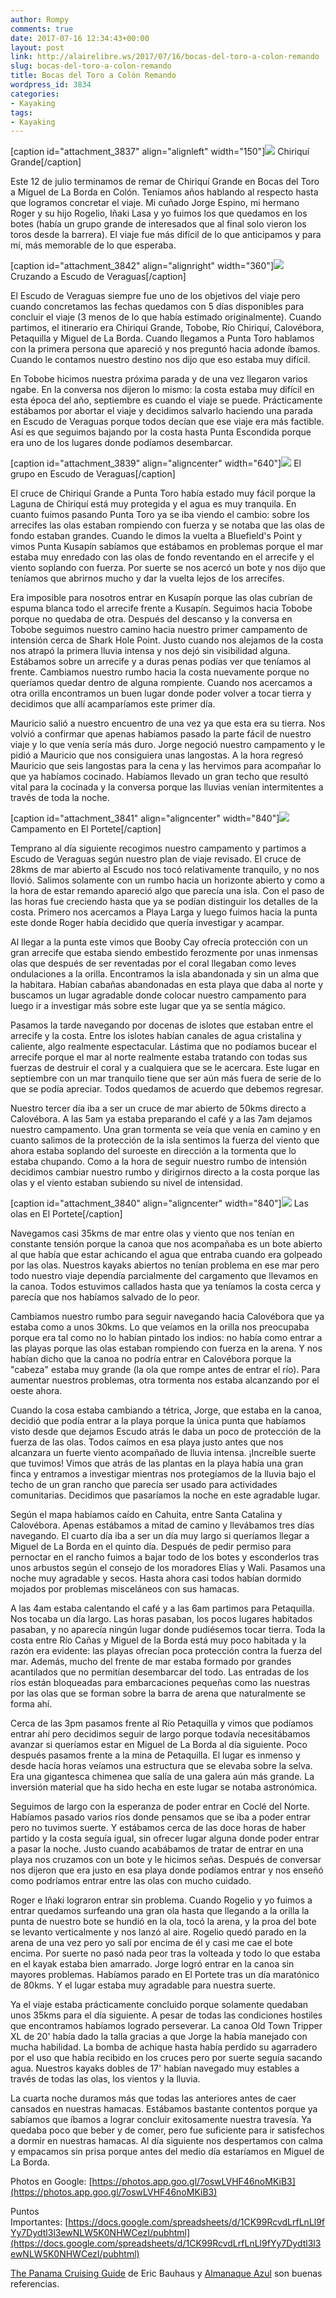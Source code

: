 ```yaml
---
author: Rompy
comments: true
date: 2017-07-16 12:34:43+00:00
layout: post
link: http://alairelibre.ws/2017/07/16/bocas-del-toro-a-colon-remando
slug: bocas-del-toro-a-colon-remando
title: Bocas del Toro a Colón Remando
wordpress_id: 3834
categories:
- Kayaking
tags:
- Kayaking
---
```


[caption id="attachment_3837" align="alignleft" width="150"][![](http://alairelibre.ws/wp-content/uploads/2017/07/IMG-20170713-WA0001-150x150.jpg)](http://alairelibre.ws/wp-content/uploads/2017/07/IMG-20170713-WA0001.jpg) Chiriquí Grande[/caption]

Este 12 de julio terminamos de remar de Chiriquí Grande en Bocas del Toro a Miguel de La Borda en Colón. Teníamos años hablando al respecto hasta que logramos concretar el viaje. Mi cuñado Jorge Espino, mi hermano Roger y su hijo Rogelio, Iñaki Lasa y yo fuimos los que quedamos en los botes (había un grupo grande de interesados que al final solo vieron los toros desde la barrera). El viaje fue más difícil de lo que anticipamos y para mí, más memorable de lo que esperaba.

[caption id="attachment_3842" align="alignright" width="360"][![](http://alairelibre.ws/wp-content/uploads/2017/07/IMG-20170713-WA0115-360x640.jpg)](http://alairelibre.ws/wp-content/uploads/2017/07/IMG-20170713-WA0115.jpg) Cruzando a Escudo de Veraguas[/caption]

El Escudo de Veraguas siempre fue uno de los objetivos del viaje pero cuando concretamos las fechas quedamos con 5 días disponibles para concluir el viaje (3 menos de lo que había estimado originalmente). Cuando partimos, el itinerario era Chiriquí Grande, Tobobe, Río Chiriquí, Calovébora, Petaquilla y Miguel de La Borda. Cuando llegamos a Punta Toro hablamos con la primera persona que apareció y nos preguntó hacia adonde íbamos. Cuando le contamos nuestro destino nos dijo que eso estaba muy difícil.

En Tobobe hicimos nuestra próxima parada y de una vez llegaron varios ngabe. En la conversa nos dijeron lo mismo: la costa estaba muy difícil en esta época del año, septiembre es cuando el viaje se puede. Prácticamente estábamos por abortar el viaje y decidimos salvarlo haciendo una parada en Escudo de Veraguas porque todos decían que ese viaje era más factible. Así es que seguimos bajando por la costa hasta Punta Escondida porque era uno de los lugares donde podíamos desembarcar.

[caption id="attachment_3839" align="aligncenter" width="640"][![](http://alairelibre.ws/wp-content/uploads/2017/07/IMG-20170713-WA0041-640x480.jpg)](http://alairelibre.ws/wp-content/uploads/2017/07/IMG-20170713-WA0041.jpg) El grupo en Escudo de Veraguas[/caption]

El cruce de Chiriquí Grande a Punta Toro había estado muy fácil porque la Laguna de Chiriquí está muy protegida y el agua es muy tranquila. En cuanto fuimos pasando Punta Toro ya se iba viendo el cambio: sobre los arrecifes las olas estaban rompiendo con fuerza y se notaba que las olas de fondo estaban grandes. Cuando le dimos la vuelta a Bluefield's Point y vimos Punta Kusapín sabíamos que estábamos en problemas porque el mar estaba muy enredado con las olas de fondo reventando en el arrecife y el viento soplando con fuerza. Por suerte se nos acercó un bote y nos dijo que teníamos que abrirnos mucho y dar la vuelta lejos de los arrecifes.

Era imposible para nosotros entrar en Kusapín porque las olas cubrían de espuma blanca todo el arrecife frente a Kusapín. Seguimos hacia Tobobe porque no quedaba de otra. Después del descanso y la conversa en Tobobe seguimos nuestro camino hacia nuestro primer campamento de intensión cerca de Shark Hole Point. Justo cuando nos alejamos de la costa nos atrapó la primera lluvia intensa y nos dejó sin visibilidad alguna. Estábamos sobre un arrecife y a duras penas podías ver que teníamos al frente. Cambiamos nuestro rumbo hacia la costa nuevamente porque no queríamos quedar dentro de alguna rompiente. Cuando nos acercamos a otra orilla encontramos un buen lugar donde poder volver a tocar tierra y decidimos que allí acamparíamos este primer día.

Mauricio salió a nuestro encuentro de una vez ya que esta era su tierra. Nos volvió a confirmar que apenas habíamos pasado la parte fácil de nuestro viaje y lo que venía sería más duro. Jorge negoció nuestro campamento y le pidió a Mauricio que nos consiguiera unas langostas. A la hora regresó Mauricio que seis langostas para la cena y las hervimos para acompañar lo que ya habíamos cocinado. Habíamos llevado un gran techo que resultó vital para la cocinada y la conversa porque las lluvias venían intermitentes a través de toda la noche.

[caption id="attachment_3841" align="aligncenter" width="840"][![](http://alairelibre.ws/wp-content/uploads/2017/07/IMG-20170713-WA0071-1024x576.jpg)](http://alairelibre.ws/wp-content/uploads/2017/07/IMG-20170713-WA0071.jpg) Campamento en El Portete[/caption]

Temprano al día siguiente recogimos nuestro campamento y partimos a Escudo de Veraguas según nuestro plan de viaje revisado. El cruce de 28kms de mar abierto al Escudo nos tocó relativamente tranquilo, y no nos llovió. Salimos solamente con un rumbo hacia un horizonte abierto y como a la hora de estar remando apareció algo que parecía una isla. Con el paso de las horas fue creciendo hasta que ya se podían distinguir los detalles de la costa. Primero nos acercamos a Playa Larga y luego fuimos hacia la punta este donde Roger había decidido que quería investigar y acampar.

Al llegar a la punta este vimos que Booby Cay ofrecía protección con un gran arrecife que estaba siendo embestido ferozmente por unas inmensas olas que después de ser reventadas por el coral llegaban como leves ondulaciones a la orilla. Encontramos la isla abandonada y sin un alma que la habitara. Habían cabañas abandonadas en esta playa que daba al norte y buscamos un lugar agradable donde colocar nuestro campamento para luego ir a investigar más sobre este lugar que ya se sentía mágico.

Pasamos la tarde navegando por docenas de islotes que estaban entre el arrecife y la costa. Entre los islotes habían canales de agua cristalina y caliente, algo realmente espectacular. Lástima que no podíamos bucear el arrecife porque el mar al norte realmente estaba tratando con todas sus fuerzas de destruir el coral y a cualquiera que se le acercara. Este lugar en septiembre con un mar tranquilo tiene que ser aún más fuera de serie de lo que se podía apreciar. Todos quedamos de acuerdo que debemos regresar.

Nuestro tercer día iba a ser un cruce de mar abierto de 50kms directo a Calovébora. A las 5am ya estaba preparando el café y a las 7am dejamos nuestro campamento. Una gran tormenta se veía que venía en camino y en cuanto salimos de la protección de la isla sentimos la fuerza del viento que ahora estaba soplando del suroeste en dirección a la tormenta que lo estaba chupando. Como a la hora de seguir nuestro rumbo de intensión decidimos cambiar nuestro rumbo y dirigirnos directo a la costa porque las olas y el viento estaban subiendo su nivel de intensidad.

[caption id="attachment_3840" align="aligncenter" width="840"][![](http://alairelibre.ws/wp-content/uploads/2017/07/IMG-20170713-WA0058-1024x576.jpg)](http://alairelibre.ws/wp-content/uploads/2017/07/IMG-20170713-WA0058.jpg) Las olas en El Portete[/caption]

Navegamos casi 35kms de mar entre olas y viento que nos tenían en constante tensión porque la canoa que nos acompañaba es un bote abierto al que había que estar achicando el agua que entraba cuando era golpeado por las olas. Nuestros kayaks abiertos no tenían problema en ese mar pero todo nuestro viaje dependía parcialmente del cargamento que llevamos en la canoa. Todos estuvimos callados hasta que ya teníamos la costa cerca y parecía que nos habíamos salvado de lo peor.

Cambiamos nuestro rumbo para seguir navegando hacia Calovébora que ya estaba como a unos 30kms. Lo que veíamos en la orilla nos preocupaba porque era tal como no lo habían pintado los indios: no había como entrar a las playas porque las olas estaban rompiendo con fuerza en la arena. Y nos habían dicho que la canoa no podría entrar en Calovébora porque la "cabeza" estaba muy grande (la ola que rompe antes de entrar el río). Para aumentar nuestros problemas, otra tormenta nos estaba alcanzando por el oeste ahora.

Cuando la cosa estaba cambiando a tétrica, Jorge, que estaba en la canoa, decidió que podía entrar a la playa porque la única punta que habíamos visto desde que dejamos Escudo atrás le daba un poco de protección de la fuerza de las olas. Todos caímos en esa playa justo antes que nos alcanzara un fuerte viento acompañado de lluvia intensa. ¡Increíble suerte que tuvimos! Vimos que atrás de las plantas en la playa había una gran finca y entramos a investigar mientras nos protegíamos de la lluvia bajo el techo de un gran rancho que parecía ser usado para actividades comunitarias. Decidimos que pasaríamos la noche en este agradable lugar.

Según el mapa habíamos caído en Cahuita, entre Santa Catalina y Calovébora. Apenas estábamos a mitad de camino y llevábamos tres días navegando. El cuarto día iba a ser un día muy largo si queríamos llegar a Miguel de La Borda en el quinto día. Después de pedir permiso para pernoctar en el rancho fuimos a bajar todo de los botes y esconderlos tras unos arbustos según el consejo de los moradores Elías y Wali. Pasamos una noche muy agradable y secos. Hasta ahora casi todos habían dormido mojados por problemas misceláneos con sus hamacas.

A las 4am estaba calentando el café y a las 6am partimos para Petaquilla. Nos tocaba un día largo. Las horas pasaban, los pocos lugares habitados pasaban, y no aparecía ningún lugar donde pudiésemos tocar tierra. Toda la costa entre Río Cañas y Miguel de la Borda está muy poco habitada y la razón era evidente: las playas ofrecían poca protección contra la fuerza del mar. Además, mucho del frente de mar estaba formado por grandes acantilados que no permitían desembarcar del todo. Las entradas de los ríos están bloqueadas para embarcaciones pequeñas como las nuestras por las olas que se forman sobre la barra de arena que naturalmente se forma ahí.

Cerca de las 3pm pasamos frente al Río Petaquilla y vimos que podíamos entrar ahí pero decidimos seguir de largo porque todavía necesitábamos avanzar si queríamos estar en Miguel de La Borda al día siguiente. Poco después pasamos frente a la mina de Petaquilla. El lugar es inmenso y desde hacía horas veíamos una estructura que se elevaba sobre la selva. Era una gigantesca chimenea que salía de una galera aún más grande. La inversión material que ha sido hecha en este lugar se notaba astronómica.

Seguimos de largo con la esperanza de poder entrar en Coclé del Norte. Habíamos pasado varios ríos donde pensamos que se iba a poder entrar pero no tuvimos suerte. Y estábamos cerca de las doce horas de haber partido y la costa seguía igual, sin ofrecer lugar alguna donde poder entrar a pasar la noche. Justo cuando acabábamos de tratar de entrar en una playa nos cruzamos con un bote y le hicimos señas. Después de conversar nos dijeron que era justo en esa playa donde podíamos entrar y nos enseñó como podríamos entrar entre las olas con mucho cuidado.

Roger e Iñaki lograron entrar sin problema. Cuando Rogelio y yo fuimos a entrar quedamos surfeando una gran ola hasta que llegando a la orilla la punta de nuestro bote se hundió en la ola, tocó la arena, y la proa del bote se levanto verticalmente y nos lanzó al aire. Rogelio quedó parado en la arena de una vez pero yo salí por encima de él y casi me cae el bote encima. Por suerte no pasó nada peor tras la volteada y todo lo que estaba en el kayak estaba bien amarrado. Jorge logró entrar en la canoa sin mayores problemas. Habíamos parado en El Portete tras un día maratónico de 80kms. Y el lugar estaba muy agradable para nuestra suerte.

Ya el viaje estaba prácticamente concluido porque solamente quedaban unos 35kms para el día siguiente. A pesar de todas las condiciones hostiles que encontramos habíamos logrado perseverar. La canoa Old Town Tripper XL de 20' había dado la talla gracias a que Jorge la había manejado con mucha habilidad. La bomba de achique hasta había perdido su agarradero por el uso que había recibido en los cruces pero por suerte seguía sacando agua. Nuestros kayaks dobles de 17' habían navegado muy estables a través de todas las olas, los vientos y la lluvia.

La cuarta noche duramos más que todas las anteriores antes de caer cansados en nuestras hamacas. Estábamos bastante contentos porque ya sabíamos que íbamos a lograr concluir exitosamente nuestra travesía. Ya quedaba poco que beber y de comer, pero fue suficiente para ir satisfechos a dormir en nuestras hamacas. Al día siguiente nos despertamos con calma y empacamos sin prisa porque antes del medio día estaríamos en Miguel de La Borda.

Photos en Google: [https://photos.app.goo.gl/7oswLVHF46noMKiB3](https://photos.app.goo.gl/7oswLVHF46noMKiB3)

Puntos Importantes: [https://docs.google.com/spreadsheets/d/1CK99RcvdLrfLnLl9fYy7Dydtl3l3ewNLW5K0NHWCezI/pubhtml](https://docs.google.com/spreadsheets/d/1CK99RcvdLrfLnLl9fYy7Dydtl3l3ewNLW5K0NHWCezI/pubhtml)

[The Panama Cruising Guide](http://www.cruisingguides.com/products/panama-cruising-guide-5th-edition) de Eric Bauhaus y [Almanaque Azul](http://libro.almanaqueazul.org/) son buenas referencias.


